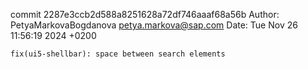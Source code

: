 commit 2287e3ccb2d588a8251628a72df746aaaf68a56b
Author: PetyaMarkovaBogdanova <petya.markova@sap.com>
Date:   Tue Nov 26 11:56:19 2024 +0200

    fix(ui5-shellbar): space between search elements
